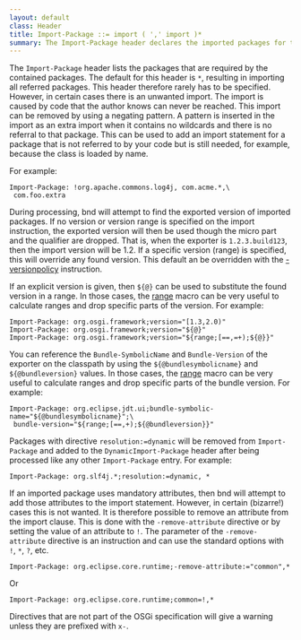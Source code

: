 ```yaml
---
layout: default
class: Header
title: Import-Package ::= import ( ',' import )*
summary: The Import-Package header declares the imported packages for this bundle.
---
```

The `Import-Package` header lists the packages that are required by the contained packages. The default for this header is `*`, resulting in importing all referred packages. This header therefore rarely has to be specified. However, in certain cases there is an unwanted import. The import is caused by code that the author knows can never be reached. This import can be removed by using a negating pattern. A pattern is inserted in the import as an extra import when it contains no wildcards and there is no referral to that package. This can be used to add an import statement for a package that is not referred to by your code but is still needed, for example, because the class is loaded by name.

For example:

    Import-Package: !org.apache.commons.log4j, com.acme.*,\
     com.foo.extra

During processing, bnd will attempt to find the exported version of imported packages. If no version or version range is specified on the import instruction, the exported version will then be used though the micro part and the qualifier are dropped. That is, when the exporter is `1.2.3.build123`, then the import version will be 1.2. If a specific version (range) is specified, this will override any found version. This default an be overridden with the [-versionpolicy](../instructions/versionpolicy.html) instruction.

If an explicit version is given, then `${@}` can be used to substitute the found version in a range. In those cases, the [range](../macros/range.html) macro can be very useful to calculate ranges and drop specific parts of the version. For example:

    Import-Package: org.osgi.framework;version="[1.3,2.0)"
    Import-Package: org.osgi.framework;version="${@}"
    Import-Package: org.osgi.framework;version="${range;[==,=+);${@}}"

You can reference the `Bundle-SymbolicName` and `Bundle-Version` of the exporter on the classpath by using the `${@bundlesymbolicname}` and `${@bundleversion}` values. In those cases, the [range](../macros/range.html) macro can be very useful to calculate ranges and drop specific parts of the bundle version. For example:

    Import-Package: org.eclipse.jdt.ui;bundle-symbolic-name="${@bundlesymbolicname}";\
     bundle-version="${range;[==,+);${@bundleversion}}"


Packages with directive `resolution:=dynamic` will be removed from `Import-Package` and added to the `DynamicImport-Package` header after being processed like any other `Import-Package` entry. For example:

    Import-Package: org.slf4j.*;resolution:=dynamic, *

If an imported package uses mandatory attributes, then bnd will attempt to add those attributes to the import statement. However, in certain (bizarre!) cases this is not wanted. It is therefore possible to remove an attribute from the import clause. This is done with the `-remove-attribute` directive or by setting the value of an attribute to `!`. The parameter of the `-remove-attribute` directive is an instruction and can use the standard options with `!`, `*`, `?`, etc.

    Import-Package: org.eclipse.core.runtime;-remove-attribute:="common",*

Or

    Import-Package: org.eclipse.core.runtime;common=!,*

Directives that are not part of the OSGi specification will give a warning unless they are prefixed with `x-`.
